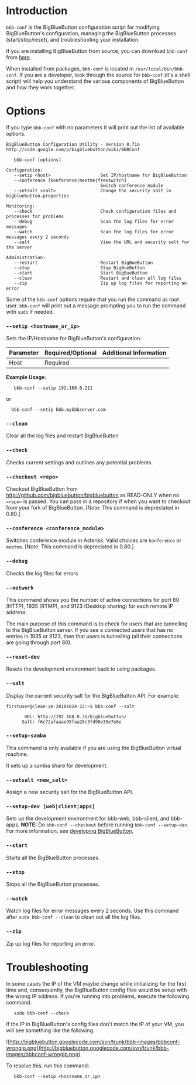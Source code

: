 

# Introduction #

`bbb-conf` is the BigBlueButton configuration script for modifying BigBlueButton's configuration, managing the BigBlueButton processes (start/stop/reset), and troubleshooting your installation.

If you are installing BigBlueButton from source, you can download `bbb-conf` from [here](http://github.com/bigbluebutton/bigbluebutton/blob/master/bigbluebutton-config/bin/bbb-conf).

When installed from packages, `bbb-conf` is located in `/usr/local/bin/bbb-conf`.  If you are a developer, look through the source for `bbb-conf` (it's a shell script) will help you understand the various components of BigBlueButton and how they work together.

# Options #

If you type `bbb-conf` with no parameters it will print out the list of available options.

```
BigBlueButton Configuration Utility - Version 0.71a
http://code.google.com/p/bigbluebutton/wiki/BBBConf

   bbb-conf [options]

Configuration:
   --setip <host>                   Set IP/hostname for BigBlueButton
   --conference [konference|meetme|freeswitch]
                                    Switch conference module
   --setsalt <salt>                 Change the security salt in bigbluebutton.properties

Monitoring:
   --check                          Check configuration files and processes for problems
   --debug                          Scan the log files for error messages
   --watch                          Scan the log files for error messages every 2 seconds
   --salt                           View the URL and security salt for the server

Administration:
   --restart                        Restart BigBueButton
   --stop                           Stop BigBueButton
   --start                          Start BigBueButton
   --clean                          Restart and clean all log files
   --zip                            Zip up log files for reporting an error

```

Some of the `bbb-conf` options require that you run the command as root user.  `bbb-conf` will print out a message prompting you to run the command with `sudo` if needed.


### `--setip <hostname_or_ip>` ###

Sets the IP/Hostname for BigBlueButton's configuration.

| **Parameter** | **Required/Optional** | **Additional Information** |
|:--------------|:----------------------|:---------------------------|
| Host | Required || Hostname or IP of the machine where BigBlueButton|

**Example Usage:**

```
   bbb-conf --setip 192.168.0.211
```

or

```
  bbb-conf --setip bbb.mybbbserver.com
```




### `--clean` ###
Clear all the log files and restart BigBlueButton


### `--check` ###
Checks current settings and outlines any potential problems.


### `--checkout <repo>` ###
Checkout BigBlueButton from http://github.com/bigbluebutton/bigbluebutton as READ-ONLY when no `<repo>` is passed. You can pass in a repository if when you want to checkout from your fork of BigBlueButton.  [Note: This command is depreciated in 0.80.]


### `--conference <conference_module>` ###
Switches conference module in Asterisk.  Valid choices are `konference` or `meetme`.  [Note: This command is depreciated in 0.80.]


### `--debug` ###
Checks the log files for errors


### `--network` ###
This command shows you the number of active connections for port 80 (HTTP), 1935 (RTMP), and 9123 (Desktop sharing) for each remote IP address.

The main purpose of this command is to check for users that are tunnelling to the BigBlueButton server.  If you see a connected users that has no entries in 1935 or 9123, then that users is tunnelling (all their connections are going through port 80).


### `--reset-dev` ###
Resets the development environment back to using packages.

### `--salt` ###
Display the current security salt for the BigBlueButton API.  For example:

```
firstuser@clean-vm-20101024-22:~$ bbb-conf --salt

       URL: http://192.168.0.35/bigbluebutton/
      Salt: f6c72afaaae95faa28c3fd90e39e7e6e

```


### `--setup-samba` ###
This command is only available if you are using the BigBlueButton virtual machine.

It sets up a samba share for development.


### `--setsalt <new_salt>` ###
Assign a new security salt for the BigBlueButton API.


### `--setup-dev [web|client|apps]` ###
Sets up the development environment for bbb-web, bbb-client, and bbb-apps.  **NOTE:** Do `bbb-conf --checkout` before running `bbb-conf --setup-dev`.  For more information, see [developing BigBlueButton](DevelopingBBB.md).


### `--start` ###
Starts all the BigBlueButton processes.


### `--stop` ###
Stops all the BigBlueButton processes.


### `--watch` ###
Watch log files for error messages every 2 seconds.  Use this command after `sudo bbb-conf --clean` to clean out all the log files.


### `--zip` ###
Zip up log files for reporting an error.


# Troubleshooting #
In some cases the IP of the VM maybe change while initializing for the first time and, consequently, the BigBlueButton config files would be setup with the wrong IP address. If you're running into problems, execute the following command.

```
   sudo bbb-conf --check
```

If the IP in BigBlueButton's config files don't match the IP of your VM, you will see something like the following.

![http://bigbluebutton.googlecode.com/svn/trunk/bbb-images/bbbconf-wrongip.png](http://bigbluebutton.googlecode.com/svn/trunk/bbb-images/bbbconf-wrongip.png)

To resolve this,  run this command:

```
   bbb-conf --setip <hostname_or_ip>
```